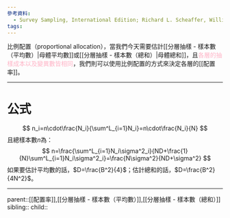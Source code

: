 ```yaml
---
參考資料:
  - Survey Sampling, International Edition; Richard L. Scheaffer, William Mendenhall. III
tags:
---
```

比例配置（proportional allocation），當我們今天需要估計[[分層抽樣 - 樣本數（平均數）|母體平均數]]或[[分層抽樣 - 樣本數（總和）|母體總和]]，且<font color=ffb3c6>各層的抽樣成本以及變異數皆相同</font>，我們則可以使用比例配置的方式來決定各層的[[配置率]]。
- - -
# 公式
$$
n_i=n\cdot\frac{N_i}{\sum^L_{i=1}N_i}=n\cdot\frac{N_i}{N}
$$
且總樣本數$n$為：
$$
n=\frac{\sum^L_{i=1}N_i\sigma^2_i}{ND+\frac{1}{N}\sum^L_{i=1}N_i\sigma^2_i}=\frac{N\sigma^2}{ND+\sigma^2}
$$
如果要估計平均數的話，$D=\frac{B^2}{4}$；估計總和的話，$D=\frac{B^2}{4N^2}$。
- - -
parent::[[配置率]],[[分層抽樣 - 樣本數（平均數）]],[[分層抽樣 - 樣本數（總和）]]
sibling::
child::